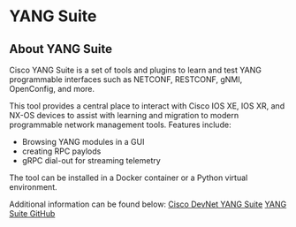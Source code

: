 # YANG Suite

## About YANG Suite
Cisco YANG Suite is a set of tools and plugins to learn and test YANG programmable interfaces such as NETCONF, RESTCONF, gNMI, OpenConfig, and more.

This tool provides a central place to interact with Cisco IOS XE, IOS XR, and NX-OS devices to assist with learning and migration to modern programmable network management tools.
Features include:

* Browsing YANG modules in a GUI
* creating RPC paylods
* gRPC dial-out for streaming telemetry

The tool can be installed in a Docker container or a Python virtual environment.

Additional information can be found below:
[Cisco DevNet YANG Suite](https://developer.cisco.com/docs/yangsuite/)
[YANG Suite GitHub](https://github.com/CiscoDevNet/yangsuite/)